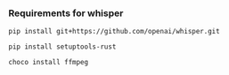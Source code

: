 ### Requirements for whisper

`pip install git+https://github.com/openai/whisper.git`

`pip install setuptools-rust`

`choco install ffmpeg`
